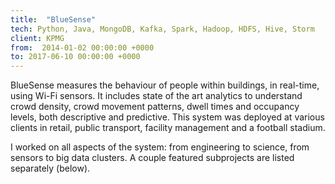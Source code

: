 ```yaml
---
title:  "BlueSense"
tech: Python, Java, MongoDB, Kafka, Spark, Hadoop, HDFS, Hive, Storm
client: KPMG
from:  2014-01-02 00:00:00 +0000
to: 2017-06-10 00:00:00 +0000
---
```

BlueSense measures the behaviour of people within buildings, in real-time, using Wi-Fi sensors. It includes state of the art analytics to understand crowd density, crowd movement patterns, dwell times and occupancy levels, both descriptive and predictive. This system was deployed at various clients in retail, public transport, facility management and a football stadium.

I worked on all aspects of the system: from engineering to science, from sensors to big data clusters. A couple featured subprojects are listed separately (below).
